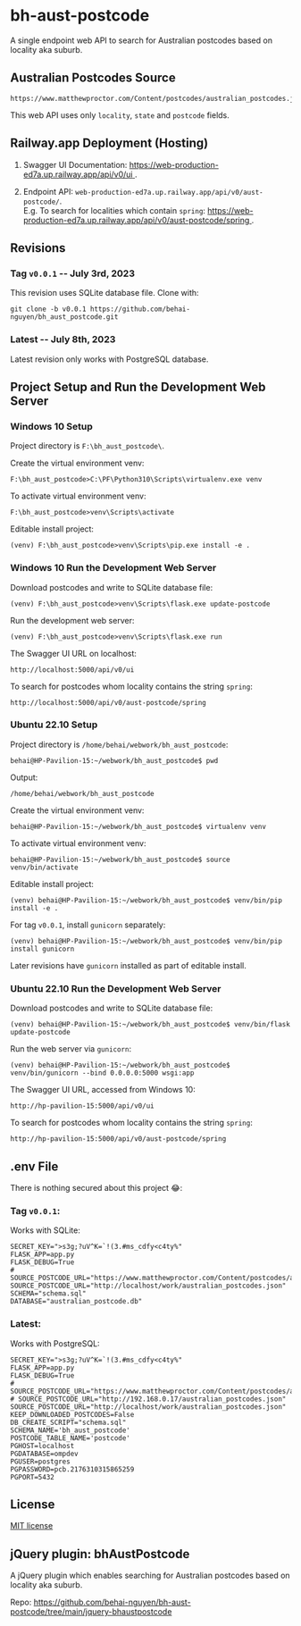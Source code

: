 # bh-aust-postcode

A single endpoint web API to search for Australian postcodes based on locality aka suburb.

## Australian Postcodes Source

```
https://www.matthewproctor.com/Content/postcodes/australian_postcodes.json
```

This web API uses only ``locality``, ``state`` and ``postcode`` fields.

## Railway.app Deployment (Hosting)

1. Swagger UI Documentation: [ https://web-production-ed7a.up.railway.app/api/v0/ui ](https://web-production-ed7a.up.railway.app/api/v0/ui).

2. Endpoint API: <code>web-production-ed7a.up.railway.app/api/v0/aust-postcode/</code>.<br/>
    E.g. To search for localities which contain ``spring``: [ https://web-production-ed7a.up.railway.app/api/v0/aust-postcode/spring ](https://web-production-ed7a.up.railway.app/api/v0/aust-postcode/spring).

## Revisions 

### Tag ```v0.0.1``` -- July 3rd, 2023

This revision uses SQLite database file. Clone with:

```
git clone -b v0.0.1 https://github.com/behai-nguyen/bh_aust_postcode.git
```

### Latest -- July 8th, 2023

Latest revision only works with PostgreSQL database.

## Project Setup and Run the Development Web Server

### Windows 10 Setup

Project directory is ``F:\bh_aust_postcode\``.

Create the virtual environment venv:

```
F:\bh_aust_postcode>C:\PF\Python310\Scripts\virtualenv.exe venv
```

To activate virtual environment venv:

```
F:\bh_aust_postcode>venv\Scripts\activate
```

Editable install project:

```
(venv) F:\bh_aust_postcode>venv\Scripts\pip.exe install -e .
```

### Windows 10 Run the Development Web Server

Download postcodes and write to SQLite database file:

```
(venv) F:\bh_aust_postcode>venv\Scripts\flask.exe update-postcode
```

Run the development web server:

```
(venv) F:\bh_aust_postcode>venv\Scripts\flask.exe run
```

The Swagger UI URL on localhost:

```
http://localhost:5000/api/v0/ui
```

To search for postcodes whom locality contains the string ``spring``:

```
http://localhost:5000/api/v0/aust-postcode/spring
```

### Ubuntu 22.10 Setup

Project directory is ``/home/behai/webwork/bh_aust_postcode``:

```
behai@HP-Pavilion-15:~/webwork/bh_aust_postcode$ pwd
```

Output:

```
/home/behai/webwork/bh_aust_postcode
```

Create the virtual environment venv:

```
behai@HP-Pavilion-15:~/webwork/bh_aust_postcode$ virtualenv venv
```

To activate virtual environment venv:

```
behai@HP-Pavilion-15:~/webwork/bh_aust_postcode$ source venv/bin/activate
```

Editable install project:

```
(venv) behai@HP-Pavilion-15:~/webwork/bh_aust_postcode$ venv/bin/pip install -e .
```

For tag ``v0.0.1``, install ``gunicorn`` separately:

```
(venv) behai@HP-Pavilion-15:~/webwork/bh_aust_postcode$ venv/bin/pip install gunicorn
```

Later revisions have ``gunicorn`` installed as part of editable install.

### Ubuntu 22.10 Run the Development Web Server

Download postcodes and write to SQLite database file:

```
(venv) behai@HP-Pavilion-15:~/webwork/bh_aust_postcode$ venv/bin/flask update-postcode
```

Run the web server via ``gunicorn``:

```
(venv) behai@HP-Pavilion-15:~/webwork/bh_aust_postcode$ venv/bin/gunicorn --bind 0.0.0.0:5000 wsgi:app
```

The Swagger UI URL, accessed from Windows 10:

```
http://hp-pavilion-15:5000/api/v0/ui
```

To search for postcodes whom locality contains the string ``spring``:

```
http://hp-pavilion-15:5000/api/v0/aust-postcode/spring
```

## .env File

There is nothing secured about this project 😂:

### Tag ```v0.0.1```:

Works with SQLite:

```
SECRET_KEY=">s3g;?uV^K=`!(3.#ms_cdfy<c4ty%"
FLASK_APP=app.py
FLASK_DEBUG=True
# SOURCE_POSTCODE_URL="https://www.matthewproctor.com/Content/postcodes/australian_postcodes.json"
SOURCE_POSTCODE_URL="http://localhost/work/australian_postcodes.json"
SCHEMA="schema.sql"
DATABASE="australian_postcode.db"
```

### Latest:

Works with PostgreSQL:

```
SECRET_KEY=">s3g;?uV^K=`!(3.#ms_cdfy<c4ty%"
FLASK_APP=app.py
FLASK_DEBUG=True
# SOURCE_POSTCODE_URL="https://www.matthewproctor.com/Content/postcodes/australian_postcodes.json"
# SOURCE_POSTCODE_URL="http://192.168.0.17/australian_postcodes.json"
SOURCE_POSTCODE_URL="http://localhost/work/australian_postcodes.json"
KEEP_DOWNLOADED_POSTCODES=False
DB_CREATE_SCRIPT="schema.sql"
SCHEMA_NAME='bh_aust_postcode'
POSTCODE_TABLE_NAME='postcode'
PGHOST=localhost
PGDATABASE=ompdev
PGUSER=postgres
PGPASSWORD=pcb.2176310315865259
PGPORT=5432
```

## License

[ MIT license ](https://github.com/behai-nguyen/bh-aust-postcode/blob/main/LICENSE)

## jQuery plugin: bhAustPostcode

A jQuery plugin which enables searching for Australian postcodes based on locality aka suburb.

Repo: https://github.com/behai-nguyen/bh-aust-postcode/tree/main/jquery-bhaustpostcode
